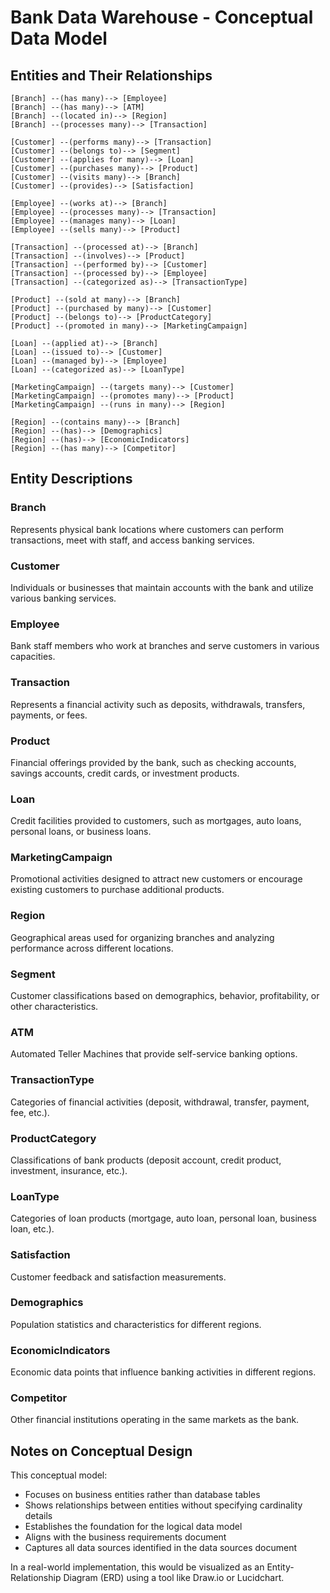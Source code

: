 # Bank Data Warehouse - Conceptual Data Model

## Entities and Their Relationships

```
[Branch] --(has many)--> [Employee]
[Branch] --(has many)--> [ATM]
[Branch] --(located in)--> [Region]
[Branch] --(processes many)--> [Transaction]

[Customer] --(performs many)--> [Transaction]
[Customer] --(belongs to)--> [Segment]
[Customer] --(applies for many)--> [Loan]
[Customer] --(purchases many)--> [Product]
[Customer] --(visits many)--> [Branch]
[Customer] --(provides)--> [Satisfaction]

[Employee] --(works at)--> [Branch]
[Employee] --(processes many)--> [Transaction]
[Employee] --(manages many)--> [Loan]
[Employee] --(sells many)--> [Product]

[Transaction] --(processed at)--> [Branch]
[Transaction] --(involves)--> [Product]
[Transaction] --(performed by)--> [Customer]
[Transaction] --(processed by)--> [Employee]
[Transaction] --(categorized as)--> [TransactionType]

[Product] --(sold at many)--> [Branch]
[Product] --(purchased by many)--> [Customer]
[Product] --(belongs to)--> [ProductCategory]
[Product] --(promoted in many)--> [MarketingCampaign]

[Loan] --(applied at)--> [Branch]
[Loan] --(issued to)--> [Customer]
[Loan] --(managed by)--> [Employee]
[Loan] --(categorized as)--> [LoanType]

[MarketingCampaign] --(targets many)--> [Customer]
[MarketingCampaign] --(promotes many)--> [Product]
[MarketingCampaign] --(runs in many)--> [Region]

[Region] --(contains many)--> [Branch]
[Region] --(has)--> [Demographics]
[Region] --(has)--> [EconomicIndicators]
[Region] --(has many)--> [Competitor]
```

## Entity Descriptions

### Branch
Represents physical bank locations where customers can perform transactions, meet with staff, and access banking services.

### Customer
Individuals or businesses that maintain accounts with the bank and utilize various banking services.

### Employee
Bank staff members who work at branches and serve customers in various capacities.

### Transaction
Represents a financial activity such as deposits, withdrawals, transfers, payments, or fees.

### Product
Financial offerings provided by the bank, such as checking accounts, savings accounts, credit cards, or investment products.

### Loan
Credit facilities provided to customers, such as mortgages, auto loans, personal loans, or business loans.

### MarketingCampaign
Promotional activities designed to attract new customers or encourage existing customers to purchase additional products.

### Region
Geographical areas used for organizing branches and analyzing performance across different locations.

### Segment
Customer classifications based on demographics, behavior, profitability, or other characteristics.

### ATM
Automated Teller Machines that provide self-service banking options.

### TransactionType
Categories of financial activities (deposit, withdrawal, transfer, payment, fee, etc.).

### ProductCategory
Classifications of bank products (deposit account, credit product, investment, insurance, etc.).

### LoanType
Categories of loan products (mortgage, auto loan, personal loan, business loan, etc.).

### Satisfaction
Customer feedback and satisfaction measurements.

### Demographics
Population statistics and characteristics for different regions.

### EconomicIndicators
Economic data points that influence banking activities in different regions.

### Competitor
Other financial institutions operating in the same markets as the bank.

## Notes on Conceptual Design

This conceptual model:
- Focuses on business entities rather than database tables
- Shows relationships between entities without specifying cardinality details
- Establishes the foundation for the logical data model
- Aligns with the business requirements document
- Captures all data sources identified in the data sources document

In a real-world implementation, this would be visualized as an Entity-Relationship Diagram (ERD) using a tool like Draw.io or Lucidchart. 